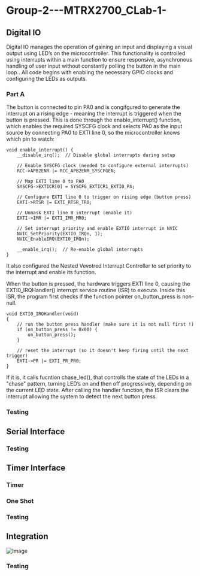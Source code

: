 # Group-2---MTRX2700_CLab-1-
## Digital IO 
 Digital IO manages the operation of gaining an input and displaying a visual output using LED’s on the microcontroller. This functionality is controlled using interrupts within a main function to ensure responsive, asynchronous handling of user input without constantly polling the button in the main loop.. All code begins with enabling the necessary GPIO clocks and configuring the LEDs as outputs.

### Part A 
 The button is connected to pin PA0 and is congifgured to generate the interrupt on a rising edge - meaning the interrupt is triggered when the button is pressed. This is done through the enable_interrupt() function, which enables the required SYSCFG clock and selects PA0 as the input source by connecting PA0 to EXTI line 0, so the microcontroller knows which pin to watch: 
```
void enable_interrupt() {
    __disable_irq();  // Disable global interrupts during setup

    // Enable SYSCFG clock (needed to configure external interrupts)
    RCC->APB2ENR |= RCC_APB2ENR_SYSCFGEN;

    // Map EXTI line 0 to PA0
    SYSCFG->EXTICR[0] = SYSCFG_EXTICR1_EXTI0_PA;

    // Configure EXTI line 0 to trigger on rising edge (button press)
    EXTI->RTSR |= EXTI_RTSR_TR0;

    // Unmask EXTI line 0 interrupt (enable it)
    EXTI->IMR |= EXTI_IMR_MR0;

    // Set interrupt priority and enable EXTI0 interrupt in NVIC
    NVIC_SetPriority(EXTI0_IRQn, 1);
    NVIC_EnableIRQ(EXTI0_IRQn);

    __enable_irq();  // Re-enable global interrupts
}
```
It also configured the Nested Vevotred Interrupt Controller to set priority to the interrupt and enable its function. 

When the button is pressed, the hardware triggers EXTI line 0, causing the EXTI0_IRQHandler() interrupt service routine (ISR) to execute. Inside this ISR, the program first checks if the function pointer on_button_press is non-null.
```
void EXTI0_IRQHandler(void)
{
	// run the button press handler (make sure it is not null first !)
	if (on_button_press != 0x00) {
		on_button_press();
	}

	// reset the interrupt (so it doesn't keep firing until the next trigger)
	EXTI->PR |= EXTI_PR_PR0;
}
```
If it is, it calls fucntion chase_led(), that controlls the state of the LEDs in a "chase" pattern, turning LED’s on and then off progressively, depending on the current LED state.  After calling the handler function, the ISR clears the interrupt allowing the system to detect the next button press.

### Testing 

## Serial Interface 

### Testing 

## Timer Interface
### Timer 
### One Shot 
### Testing 

## Integration 
![Image](https://github.com/user-attachments/assets/0ebd02c1-add6-4da5-9c6d-872a68a26e80)

### Testing 
